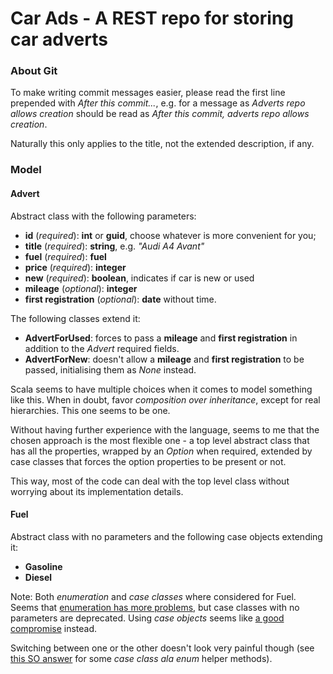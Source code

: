 # Car Ads - A REST repo for storing car adverts

### About Git

To make writing commit messages easier, please read the first line prepended with *After this commit...*, e.g. for a message as *Adverts repo allows creation* should be read as *After this commit, adverts repo allows creation*. 

Naturally this only applies to the title, not the extended description, if any.

### Model

#### Advert

Abstract class with the following parameters:

* **id** (_required_): **int** or **guid**, choose whatever is more convenient for you;
* **title** (_required_): **string**, e.g. _"Audi A4 Avant"_
* **fuel** (_required_): **fuel**
* **price** (_required_): **integer**
* **new** (_required_): **boolean**, indicates if car is new or used
* **mileage** (_optional_): **integer**
* **first registration** (_optional_): **date** without time.

The following classes extend it:

* **AdvertForUsed**: forces to pass a **mileage** and **first registration** in addition to the *Advert* required fields.
* **AdvertForNew**: doesn't allow a **mileage** and **first registration** to be passed, initialising them as *None* instead.

Scala seems to have multiple choices when it comes to model something like this. When in doubt, favor *composition over inheritance*, except for real hierarchies. This one seems to be one.

Without having further experience with the language, seems to me that the chosen approach is the most flexible one - a top level abstract class that has all the properties, wrapped by an *Option* when required, extended by case classes that forces the option properties to be present or not.

This way, most of the code can deal with the top level class without worrying about its implementation details. 



#### Fuel

Abstract class with no parameters and the following case objects extending it:

* **Gasoline**
* **Diesel**

Note: Both *enumeration* and *case classes* where considered for Fuel. Seems that [enumeration has more problems](http://underscore.io/blog/posts/2014/09/03/enumerations.html), but case classes with no parameters are deprecated. Using *case objects* seems like [a good compromise](http://www.quora.com/Whats-the-difference-between-case-class-and-case-object-in-Scala) instead.

Switching between one or the other doesn't look very painful though (see [this SO answer](http://stackoverflow.com/questions/1898932/case-objects-vs-enumerations-in-scala#answer-1899887) for some *case class ala enum* helper methods).